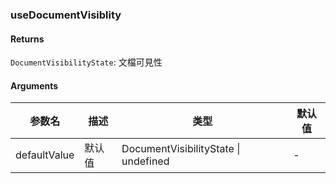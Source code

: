 ### useDocumentVisiblity

#### Returns
`DocumentVisibilityState`: 文檔可見性

#### Arguments
|参数名|描述|类型|默认值|
|---|---|---|---|
|defaultValue|默认值|DocumentVisibilityState \| undefined |-|